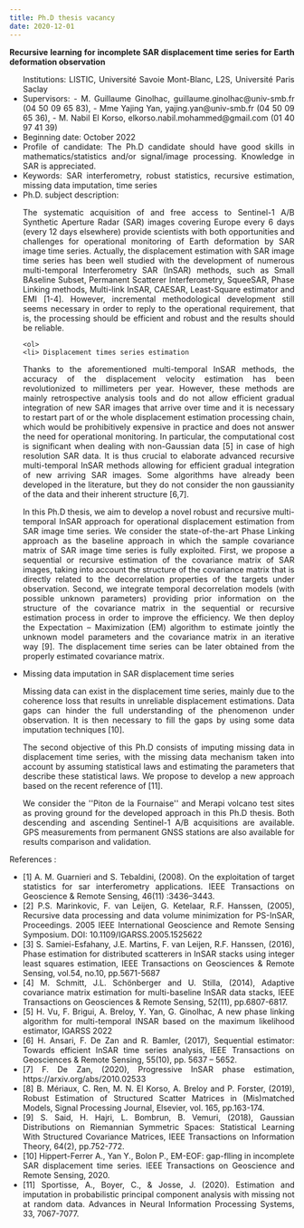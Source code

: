 ```yaml
---
title: Ph.D thesis vacancy
date: 2020-12-01
---
```

<style>
body {
text-align: justify}
</style>

<strong>  Recursive learning for incomplete SAR displacement time series for Earth deformation observation </strong>

<ul>
Institutions: LISTIC, Université Savoie Mont-Blanc, L2S, Université Paris Saclay

<li> Supervisors: 
  - M. Guillaume Ginolhac, guillaume.ginolhac@univ-smb.fr (04 50 09 65 83), 
  - Mme Yajing Yan, yajing.yan@univ-smb.fr (04 50 09 65 36), 
  - M. Nabil El Korso, elkorso.nabil.mohammed@gmail.com (01 40 97 41 39) 
</li>
<li> Beginning date: October 2022 </li>

<li> Profile of candidate: The Ph.D candidate should have good skills in mathematics/statistics and/or signal/image processing. Knowledge in SAR is appreciated.</li>

<li> Keywords: SAR interferometry, robust statistics, recursive estimation, missing data imputation, time series </li>

<li> Ph.D. subject description: 

The systematic acquisition of and free access to Sentinel-1 A/B Synthetic Aperture Radar (SAR) images covering Europe every 6 days (every 12 days elsewhere) provide scientists with both opportunities and challenges for operational monitoring of Earth deformation by SAR image time series. Actually, the displacement estimation with SAR image time series has been well studied with the development of numerous multi-temporal Interferometry SAR (InSAR) methods, such as Small BAseline Subset, Permanent Scatterer Interferometry, SqueeSAR, Phase Linking methods, Multi-link InSAR, CAESAR, Least-Square estimator and EMI [1-4]. However, incremental methodological development still seems necessary in order to reply to the operational requirement, that is, the processing should be efficient and robust and the results should be reliable. 

    <ol> 
    <li> Displacement times series estimation 

Thanks to the aforementioned multi-temporal InSAR methods, the accuracy of the displacement velocity estimation has been revolutionized to millimeters per year. However, these methods are mainly retrospective analysis tools and do not allow efficient gradual integration of new SAR images that arrive over time and it is necessary to restart part of or the whole displacement estimation processing chain, which would be prohibitively expensive in practice and does not answer the need for operational monitoring. In particular, the computational cost is significant when dealing with non-Gaussian data [5] in case of high resolution SAR data. It is thus crucial to elaborate advanced recursive multi-temporal InSAR methods allowing for efficient gradual integration of new arriving SAR images. Some algorithms have already been developed in the literature, but they do not consider the non gaussianity of the data and their inherent structure [6,7]. 

In this Ph.D thesis, we aim to develop a novel robust and recursive multi-temporal InSAR approach for operational displacement estimation from SAR image time series. We consider the state-of-the-art Phase Linking approach as the baseline approach in which the sample covariance matrix of SAR image time series is fully exploited. First, we propose a sequential or recursive estimation of the covariance matrix of SAR images, taking into account the structure of the covariance matrix that is directly related to the decorrelation properties of the targets under observation. Second, we integrate temporal decorrelation models (with possible unknown parameters) providing prior information on the structure of the covariance matrix in the sequential or recursive estimation process in order to improve the efficiency. We then deploy the Expectation – Maximization (EM) algorithm to estimate jointly the unknown model parameters and the covariance matrix in an iterative way [9]. The displacement time series can be later obtained from the properly estimated covariance matrix. 

  </li>

  <li>   Missing data imputation in SAR displacement time series

Missing data can exist in the displacement time series, mainly due to the coherence loss that results in unreliable displacement estimations. Data gaps can hinder the full understanding of the phenomenon under observation. It is then necessary to fill the gaps by using some data imputation techniques [10]. 

The second objective of this Ph.D consists of imputing missing data in displacement time series, with the missing data mechanism taken into account by assuming statistical laws and estimating the parameters that describe these statistical laws. We propose to develop a new approach based on the recent reference of [11].

We consider the ''Piton de la Fournaise'' and Merapi volcano test sites as proving ground for the developed approach in this Ph.D thesis. Both descending and ascending Sentinel-1 A/B acquisitions are available. GPS measurements from permanent GNSS stations are also available for results comparison and validation.

</li>
</ol>
</li>
</ul>

 References :

<ul>
<li> [1] A. M. Guarnieri and S. Tebaldini, (2008). On the exploitation of target statistics for sar interferometry applications. IEEE Transactions on Geoscience & Remote Sensing, 46(11) :3436–3443. </li>
<li> [2] P.S. Marinkovic, F. van Leijen, G. Ketelaar, R.F. Hanssen, (2005), Recursive data processing and data volume minimization for PS-InSAR, Proceedings. 2005 IEEE International Geoscience and Remote Sensing Symposium. DOI: 10.1109/IGARSS.2005.1525622 </li>
<li> [3] S. Samiei-Esfahany, J.E. Martins, F. van Leijen, R.F. Hanssen, (2016), Phase estimation for distributed scatterers in InSAR stacks using integer least squares estimation, IEEE Transactions on Geosciences & Remote Sensing, vol.54, no.10, pp.5671-5687 </li>
<li> [4] M. Schmitt, J.L. Schönberger and U. Stilla, (2014), Adaptive covariance matrix estimation for multi-baseline InSAR data stacks, IEEE Transactions on Geosciences & Remote Sensing, 52(11), pp.6807-6817. </li>
<li> [5] H. Vu, F. Brigui, A. Breloy, Y. Yan, G. Ginolhac, A new phase linking algorithm for multi-temporal INSAR based on the maximum likelihood estimator, IGARSS 2022 </li>
<li> [6] H. Ansari, F. De Zan and R. Bamler, (2017), Sequential estimator: Towards efficient InSAR time series analysis, IEEE Transactions on Geosciences & Remote Sensing, 55(10), pp. 5637 – 5652. </li>
<li> [7] F. De Zan, (2020), Progressive InSAR phase estimation, https://arxiv.org/abs/2010.02533 </li>
<li> [8] B. Mériaux, C. Ren, M. N. El Korso, A. Breloy and P. Forster, (2019), Robust Estimation of Structured Scatter Matrices in (Mis)matched Models, Signal Processing Journal, Elsevier, vol. 165, pp.163-174. </li>
<li> [9] S. Said, H. Hajri, L. Bombrun, B. Vemuri, (2018), Gaussian Distributions on Riemannian Symmetric Spaces: Statistical Learning With Structured Covariance Matrices, IEEE Transactions on Information Theory, 64(2), pp.752-772. </li>
<li> [10] Hippert-Ferrer A., Yan Y., Bolon P., EM-EOF: gap-flling in incomplete SAR displacement time series. IEEE Transactions on Geoscience and Remote Sensing, 2020. </li>
<li> [11] Sportisse, A., Boyer, C., & Josse, J. (2020). Estimation and imputation in probabilistic principal component analysis with missing not at random data. Advances in Neural Information Processing Systems, 33, 7067-7077. </li>
</ul>
